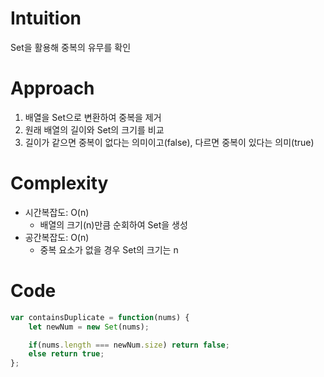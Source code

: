 # Intuition

Set을 활용해 중복의 유무를 확인

# Approach

1. 배열을 Set으로 변환하여 중복을 제거
2. 원래 배열의 길이와 Set의 크기를 비교
3. 길이가 같으면 중복이 없다는 의미이고(false), 다르면 중복이 있다는 의미(true)

# Complexity

- 시간복잡도: O(n)
  - 배열의 크기(n)만큼 순회하여 Set을 생성
- 공간복잡도: O(n)
  - 중복 요소가 없을 경우 Set의 크기는 n

# Code
```js
var containsDuplicate = function(nums) {
    let newNum = new Set(nums);

    if(nums.length === newNum.size) return false;
    else return true;
};
```